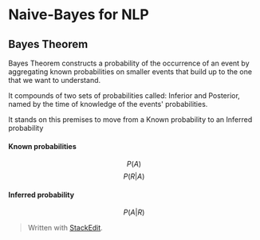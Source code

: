 # Naive-Bayes for NLP

## Bayes Theorem

Bayes Theorem constructs a probability of the occurrence of an event by aggregating known probabilities on smaller events that build up to the one that we want to understand.

It compounds of two sets of probabilities called: Inferior and Posterior, named by the time of knowledge of the events' probabilities.

It stands on this premises to move from a Known probability to an Inferred probability

#### Known probabilities
$$
P(A)
$$
$$
P(R|A)
$$

#### Inferred probability
$$
P(A|R)
$$

> Written with [StackEdit](https://stackedit.io/).
<!--stackedit_data:
eyJoaXN0b3J5IjpbOTQ5NjczMDQyXX0=
-->